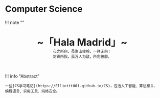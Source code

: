# Computer Science

!!! note "" 
    <br><br>
    <div align="center" style="font-size:32px;font-weight:bold">
        ~「Hala Madrid」~
    </div>
    <div align="center" style="font-size:12px">
        心之所向，虽崇山峻岭，一往无前；
    </div>
        <div align="center" style="font-size:12px">
        剑锋所指，虽万人为敌，所向披靡。
    </div>
    <br><br>

!!! info "Abstract"

    一些[CS学习笔记](https://Elliottt001.github.io/CS)，包括人工智能、算法相关、编程语言、实用工具、网络安全。
